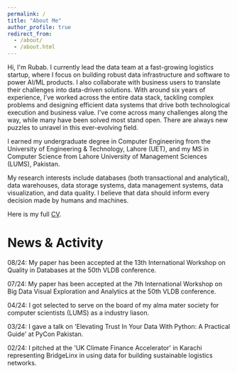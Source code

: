 ```yaml
---
permalink: /
title: "About Me"
author_profile: true
redirect_from: 
  - /about/
  - /about.html
---
```


Hi, I'm Rubab. I currently lead the data team at a fast-growing logistics startup, where I focus on building robust data infrastructure and software to power AI/ML products. I also collaborate with business users to translate their challenges into data-driven solutions. With around six years of experience, I’ve worked across the entire data stack, tackling complex problems and designing efficient data systems that drive both technological execution and business value. I've come across many challenges along the way, while many have been solved most stand open. There are always new puzzles to unravel in this ever-evolving field.

I earned my undergraduate degree in Computer Engineering from the University of Engineering & Technology, Lahore (UET), and my MS in Computer Science from Lahore University of Management Sciences (LUMS), Pakistan.

My research interests include databases (both transactional and analytical), data warehouses, data storage systems, data management systems, data visualization, and data quality. I believe that data should inform every decision made by humans and machines.


Here is my full [CV](http://rubabzs.github.io/files/Rubab_Zahra_Sarfraz_CV).


# News & Activity

<p> 08/24: My paper has been accepted at the 13th International Workshop on Quality in Databases at the 50th VLDB conference. </p>


<p> 07/24: My paper has been accepted at the 7th International Workshop on Big Data Visual Exploration and Analytics at the 50th VLDB conference. </p>


<p> 04/24: I got selected to serve on the board of my alma mater society for computer scientists (LUMS) as a industry liason. 


<p> 03/24: I gave a talk on 'Elevating Trust In Your Data With Python: A Practical Guide' at PyCon Pakistan.


<p> 02/24: I pitched at the 'UK Climate Finance Accelerator' in Karachi representing BridgeLinx in using data for building sustainable logistics networks. 